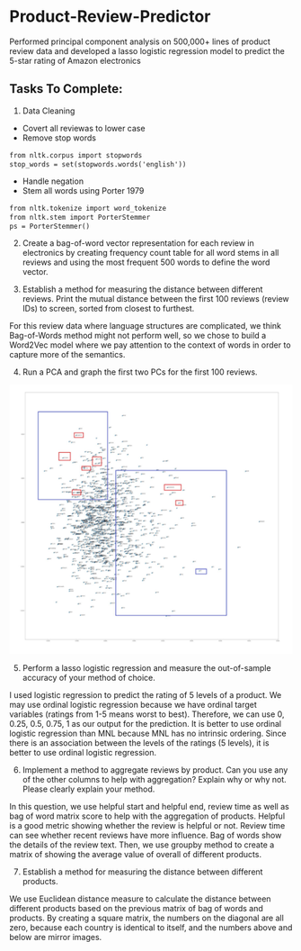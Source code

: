 # Product-Review-Predictor
Performed principal component analysis on 500,000+ lines of product review data and developed a lasso logistic regression model to predict the 5-star rating of Amazon electronics


## Tasks To Complete:

1. Data Cleaning
- Covert all reviewas to lower case
- Remove stop words
```
from nltk.corpus import stopwords
stop_words = set(stopwords.words('english')) 
```
- Handle negation
- Stem all words using Porter 1979
```
from nltk.tokenize import word_tokenize 
from nltk.stem import PorterStemmer
ps = PorterStemmer()
```
2. Create a bag-of-word vector representation for each review in electronics by creating frequency count table for all word stems in all reviews and using the most frequent 500 words to define the word vector. 

3. Establish a method for measuring the distance between different reviews. Print the mutual distance between the first 100 reviews (review IDs) to screen, sorted from closest to furthest.

For this review data where language structures are complicated, we think Bag-of-Words method might not perform well, so we chose to build a Word2Vec model where we pay attention to the context of words in order to capture more of the semantics. 

4. Run a PCA and graph the first two PCs for the first 100 reviews. 

![Image description](https://github.com/lzhu1111/Product-Review-Predictor/blob/master/PCA%20Graph.png)


5. Perform a lasso logistic regression and measure the out-of-sample accuracy of your method of choice.

I used logistic regression to predict the rating of 5 levels of a product. We may use ordinal logistic regression because we have ordinal target variables (ratings from 1-5 means worst to best). Therefore, we can use 0, 0.25, 0.5, 0.75, 1 as our output for the prediction. It is better to use ordinal logistic regression than MNL because MNL has no intrinsic ordering. Since there is an association between the levels of the ratings (5 levels), it is better to use ordinal logistic regression.

6. Implement a method to aggregate reviews by product. Can you use any of the other columns to help with aggregation? Explain why or why not. Please clearly explain your method.

In this question, we use helpful start and helpful end, review time as well as bag of word matrix score to help with the aggregation of products. Helpful is a good metric showing whether the review is helpful or not. Review time can see whether recent reviews have more influence. Bag of words show the details of the review text. Then, we use groupby method to create a matrix of showing the average value of overall of different products.

7. Establish a method for measuring the distance between different products.

We use Euclidean distance measure to calculate the distance between different products based on the previous matrix of bag of words and products. By creating a square matrix, the numbers on the diagonal are all zero, because each country is identical to itself, and the numbers above and below are mirror images.

